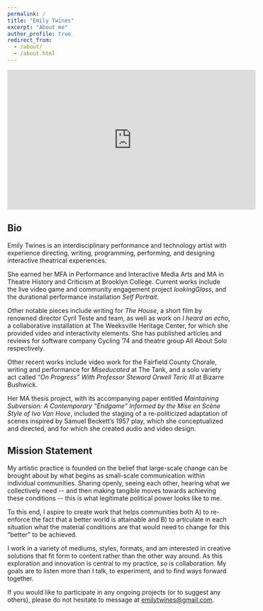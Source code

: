 ```yaml
---
permalink: /
title: "Emily Twines"
excerpt: "About me"
author_profile: true
redirect_from: 
  - /about/
  - /about.html
---
```


<iframe width="560" height="315" src="https://www.youtube.com/embed/skzomnhRWZ0" title="YouTube video player" frameborder="0" allow="accelerometer; autoplay; clipboard-write; encrypted-media; gyroscope; picture-in-picture" allowfullscreen></iframe>

## Bio
Emily Twines is an interdisciplinary performance and technology artist with experience directing, writing, programming, performing, and designing interactive theatrical experiences. 

She earned her MFA in Performance and Interactive Media Arts and MA in Theatre History and Criticism at Brooklyn College. Current works include the live video game and community engagement project _lookingGlass_, and the durational performance installation _Self Portrait_.

Other notable pieces include writing for _The House_, a short film by renowned director Cyril Teste and team, as well as work on _I heard an echo_, a collaborative installation at The Weeksville Heritage Center, for which she provided video and interactivity elements. She has published articles and reviews for software company Cycling ’74 and theatre group All About Solo respectively. 

Other recent works include video work for the Fairfield County Chorale, writing and performance for _Miseducated_ at The Tank, and a solo variety act called _“On Progress” With Professor Steward Orwell Teric III_ at Bizarre Bushwick. 

Her MA thesis project, with its accompanying paper entitled _Maintaining Subversion: A Contemporary “Endgame” Informed by the Mise en Scène Style of Ivo Van Hove_, included the staging of a re-politicized adaptation of scenes inspired by Samuel Beckett’s 1957 play, which she conceptualized and directed, and for which she created audio and video design.


## Mission Statement
My artistic practice is founded on the belief that large-scale change can be brought about by what begins as small-scale communication within individual communities. Sharing openly, seeing each other, hearing what we collectively need -- and then making tangible moves towards achieving these conditions -- this is what legitimate political power looks like to me.

To this end, I aspire to create work that helps communities both A) to re-enforce the fact that a better world is attainable and B) to articulate in each situation what the material conditions are that would need to change for this “better” to be achieved.

I work in a variety of mediums, styles, formats, and am interested in creative solutions that fit form to content rather than the other way around. As this exploration and innovation is central to my practice, so is collaboration. My goals are to listen more than I talk, to experiment, and to find ways forward together.

If you would like to participate in any ongoing projects (or to suggest any others), please do not hesitate to message at emilytwines@gmail.com.